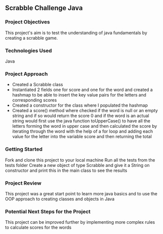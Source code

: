 ## Scrabble Challenge Java

### Project Objectives

This project's aim is to test the understanding of java fundamentals by creating a scrabble game.


### Technologies Used

Java

### Project Approach

* Created a Scrabble class
* Instantiated 2 fields one for score and one for the word and created a hashmap to be able to insert the key value pairs for the letters and corresponding scores
* Created a constructor for the class where I populated the hashmap
* Created a score() method where checked if the word is null or an empty string and if so would return the score 0 and if the word is an actual string would first 
use the java function toUpperCase() to have all the letters forming the word in upper case and then calculated the score by iterating through the word with the help
of a for loop and adding each value for the letter into the variable score and then returning the total

### Getting Started

Fork and clone this project to your local machine
Run all the tests from the tests folder
Create a new object of type Scrabble and give it a String on constructor and print this in the main class to see the results

### Project Review

This project was a great start point to learn more java basics and to use the OOP approach to creating classes and objects in Java

### Potential Next Steps for the Project

This project can be improved further by implementing more complex rules to calculate scores for the words
